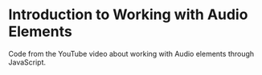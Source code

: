 # Introduction to Working with Audio Elements

Code from the YouTube video about working with Audio elements through JavaScript.
